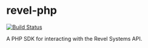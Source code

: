 # revel-php

[![Build Status](https://travis-ci.org/ensembleau/revel-php.svg?branch=master)](https://travis-ci.org/ensembleau/revel-php)

A PHP SDK for interacting with the Revel Systems API.